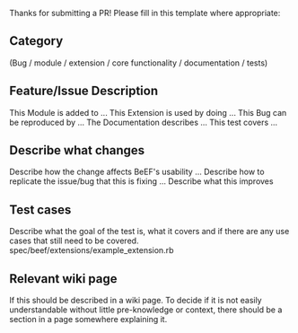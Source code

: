 Thanks for submitting a PR! Please fill in this template where appropriate:

## Category

(Bug / module / extension / core functionality / documentation / tests)

## Feature/Issue Description

This Module is added to ...
This Extension is used by doing ...
This Bug can be reproduced by ...
The  Documentation describes ...
This test covers ...


## Describe what changes 
Describe how the change affects BeEF's usability ...
Describe how to replicate the issue/bug that this is fixing ...
Describe what this improves

## Test cases
Describe what the goal of the test is, what it covers and if there are any use cases that still need to be covered.
spec/beef/extensions/example_extension.rb

## Relevant wiki page
If this should be described in a wiki page.
To decide if it is not easily understandable without little pre-knowledge or context, there should be a section in a page somewhere explaining it.
